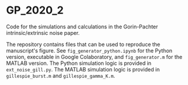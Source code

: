# GP_2020_2
Code for the simulations and calculations in the Gorin-Pachter intrinsic/extrinsic noise paper.

The repository contains files that can be used to reproduce the manuscript's figure. See `fig_generator_python.ipynb` for the Python version, executable in Google Colaboratory, and `fig_generator.m` for the MATLAB version. The Python simulation logic is provided in `ext_noise_gill.py`. The MATLAB simulation logic is provided in `gillespie_burst.m` and `gillespie_gamma_K.m`.
